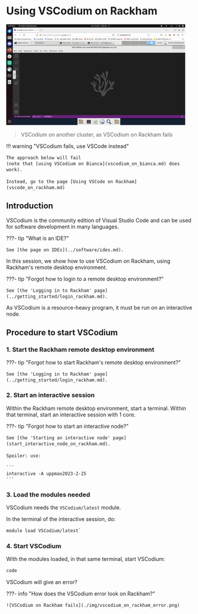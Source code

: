# Using VSCodium on Rackham

![VSCodium on another cluster, as VSCodium on Rackham fails](./img/vscodium_on_bianca_480_x_270.png)

> VSCodium on another cluster, as VSCodium on Rackham fails

!!! warning "VSCodium fails, use VSCode instead"

    The approach below will fail
    (note that [using VSCodium on Bianca](vscodium_on_bianca.md) does work).

    Instead, go to the page [Using VSCode on Rackham](vscode_on_rackham.md)

## Introduction

VSCodium is the community edition of Visual Studio Code
and can be used for software development in many languages.

???- tip "What is an IDE?"

    See [the page on IDEs](../software/ides.md).

In this session, we show how to use VSCodium on Rackham,
using Rackham's remote desktop environment.

???- tip "Forgot how to login to a remote desktop environment?"

    See [the 'Logging in to Rackham' page](../getting_started/login_rackham.md).

As VSCodium is a resource-heavy program,
it must be run on an interactive node.

## Procedure to start VSCodium

### 1. Start the Rackham remote desktop environment

???- tip "Forgot how to start Rackham's remote desktop environment?"

    See [the 'Logging in to Rackham' page](../getting_started/login_rackham.md).

### 2. Start an interactive session

Within the Rackham remote desktop environment, start a terminal.
Within that terminal, start an interactive session with 1 core.

???- tip "Forgot how to start an interactive node?"

    See [the 'Starting an interactive node' page](start_interactive_node_on_rackham.md).

    Spoiler: use:

    ```
    interactive -A uppmax2023-2-25
    ```

### 3. Load the modules needed

VSCodium needs the `VSCodium/latest` module.

In the terminal of the interactive session, do:

```bash
module load VSCodium/latest`
```

### 4. Start VSCodium

With the modules loaded,
in that same terminal,
start VSCodium:


```bash
code
```

VSCodium will give an error?

???- info "How does the VSCodium error look on Rackham?"

    ![VSCodium on Rackham fails](./img/vscodium_on_rackham_error.png)
